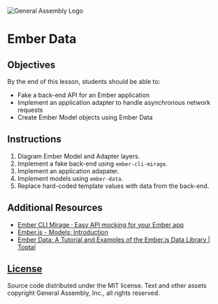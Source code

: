 ![General Assembly Logo](https://camo.githubusercontent.com/1a91b05b8f4d44b5bbfb83abac2b0996d8e26c92/687474703a2f2f692e696d6775722e636f6d2f6b6538555354712e706e67)

# Ember Data

## Objectives
By the end of this lesson, students should be able to:

- Fake a back-end API for an Ember application
- Implement an application adapter to handle asynchronous network requests
- Create Ember Model objects using Ember Data

## Instructions

1. Diagram Ember Model and Adapter layers.
1. Implement a fake back-end using `ember-cli-mirage`.
1. Implement an application adapater.
1. Implement models using `ember-data`.
1. Replace hard-coded template values with data from the back-end.

## Additional Resources

- [Ember CLI Mirage · Easy API mocking for your Ember app](http://www.ember-cli-mirage.com/)
- [Ember.js - Models: Introduction](http://guides.emberjs.com/v2.2.0/models/)
- [Ember Data: A Tutorial and Examples of the Ember.js Data Library | Toptal](http://www.toptal.com/emberjs/a-thorough-guide-to-ember-data)

[License](LICENSE)
------------------

Source code distributed under the MIT license. Text and other assets copyright
General Assembly, Inc., all rights reserved.
